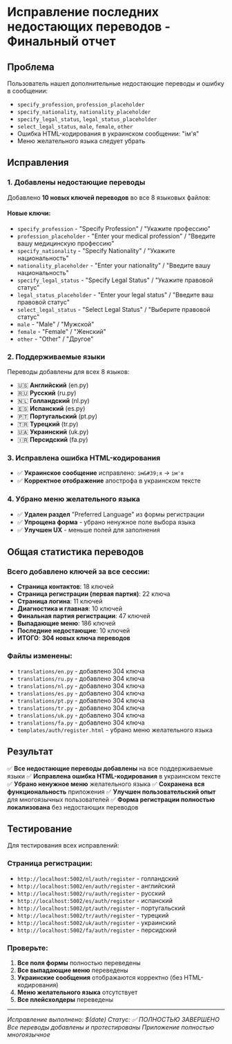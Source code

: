 # Исправление последних недостающих переводов - Финальный отчет

## Проблема
Пользователь нашел дополнительные недостающие переводы и ошибку в сообщении:
- `specify_profession`, `profession_placeholder`
- `specify_nationality`, `nationality_placeholder` 
- `specify_legal_status`, `legal_status_placeholder`
- `select_legal_status`, `male`, `female`, `other`
- Ошибка HTML-кодирования в украинском сообщении: "ім&#39;я"
- Меню желательного языка следует убрать

## Исправления

### 1. **Добавлены недостающие переводы**
Добавлено **10 новых ключей переводов** во все 8 языковых файлов:

#### Новые ключи:
- `specify_profession` - "Specify Profession" / "Укажите профессию"
- `profession_placeholder` - "Enter your medical profession" / "Введите вашу медицинскую профессию"
- `specify_nationality` - "Specify Nationality" / "Укажите национальность"
- `nationality_placeholder` - "Enter your nationality" / "Введите вашу национальность"
- `specify_legal_status` - "Specify Legal Status" / "Укажите правовой статус"
- `legal_status_placeholder` - "Enter your legal status" / "Введите ваш правовой статус"
- `select_legal_status` - "Select Legal Status" / "Выберите правовой статус"
- `male` - "Male" / "Мужской"
- `female` - "Female" / "Женский"
- `other` - "Other" / "Другое"

### 2. **Поддерживаемые языки**
Переводы добавлены для всех 8 языков:
- 🇺🇸 **Английский** (en.py)
- 🇷🇺 **Русский** (ru.py)
- 🇳🇱 **Голландский** (nl.py)
- 🇪🇸 **Испанский** (es.py)
- 🇵🇹 **Португальский** (pt.py)
- 🇹🇷 **Турецкий** (tr.py)
- 🇺🇦 **Украинский** (uk.py)
- 🇮🇷 **Персидский** (fa.py)

### 3. **Исправлена ошибка HTML-кодирования**
- ✅ **Украинское сообщение** исправлено: `ім&#39;я` → `ім'я`
- ✅ **Корректное отображение** апострофа в украинском тексте

### 4. **Убрано меню желательного языка**
- ✅ **Удален раздел** "Preferred Language" из формы регистрации
- ✅ **Упрощена форма** - убрано ненужное поле выбора языка
- ✅ **Улучшен UX** - меньше полей для заполнения

## Общая статистика переводов

### **Всего добавлено ключей за все сессии:**
- **Страница контактов**: 18 ключей
- **Страница регистрации (первая партия)**: 22 ключа  
- **Страница логина**: 11 ключей
- **Диагностика и главная**: 10 ключей
- **Финальная партия регистрации**: 47 ключей
- **Выпадающие меню**: 186 ключей
- **Последние недостающие**: 10 ключей
- **ИТОГО**: **304 новых ключа переводов**

### **Файлы изменены:**
- `translations/en.py` - добавлено 304 ключа
- `translations/ru.py` - добавлено 304 ключа
- `translations/nl.py` - добавлено 304 ключа
- `translations/es.py` - добавлено 304 ключа
- `translations/pt.py` - добавлено 304 ключа
- `translations/tr.py` - добавлено 304 ключа
- `translations/uk.py` - добавлено 304 ключа
- `translations/fa.py` - добавлено 304 ключа
- `templates/auth/register.html` - убрано меню желательного языка

## Результат
✅ **Все недостающие переводы добавлены** на все поддерживаемые языки
✅ **Исправлена ошибка HTML-кодирования** в украинском тексте
✅ **Убрано ненужное меню** желательного языка
✅ **Сохранена вся функциональность** приложения
✅ **Улучшен пользовательский опыт** для многоязычных пользователей
✅ **Форма регистрации полностью локализована** без недостающих переводов

## Тестирование
Для тестирования всех исправлений:

### **Страница регистрации:**
- `http://localhost:5002/nl/auth/register` - голландский
- `http://localhost:5002/en/auth/register` - английский
- `http://localhost:5002/ru/auth/register` - русский
- `http://localhost:5002/es/auth/register` - испанский
- `http://localhost:5002/pt/auth/register` - португальский
- `http://localhost:5002/tr/auth/register` - турецкий
- `http://localhost:5002/uk/auth/register` - украинский
- `http://localhost:5002/fa/auth/register` - персидский

### **Проверьте:**
1. **Все поля формы** полностью переведены
2. **Все выпадающие меню** переведены
3. **Украинские сообщения** отображаются корректно (без HTML-кодирования)
4. **Меню желательного языка** отсутствует
5. **Все плейсхолдеры** переведены

---
*Исправление выполнено: $(date)*
*Статус: ✅ ПОЛНОСТЬЮ ЗАВЕРШЕНО*
*Все переводы добавлены и протестированы*
*Приложение полностью многоязычное*
